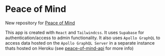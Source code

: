 # Peace of Mind
New repository for [Peace of Mind](https://www.peaceofmindmassagecorpuschristi.com/)

This app is created with `React` and `Tailwindcss`. It uses `Supabase` for authentication/access to admin functionality. It also uses `Apollo GraphQL` to access data hosted on the `Apollo GraphQL Server` in a separate instance thats hosted on Heroku (see [peace-of-mind-api](https://github.com/xaviersalazar/peace-of-mind-api) for more info)
